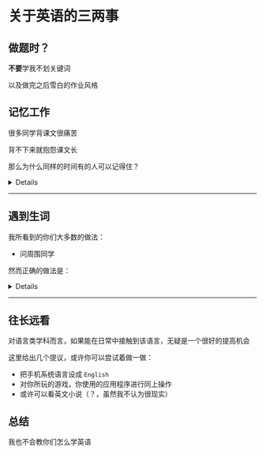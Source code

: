 # 关于英语的三两事

## 做题时？

**不要**学我不划关键词

以及做完之后雪白的作业风格

## 记忆工作

很多同学背课文很痛苦

背不下来就抱怨课文长

那么为什么同样的时间有的人可以记得住？

<details>

    ```
    关键在于记背时的方法
    读时自然要认真读
    但是光动嘴只会导致花大量时间——形成嘴部的肌肉记忆 
    带着思考去读——比如可以思考此处的含义、好在何处
    ```
</details>

---

## 遇到生词

我所看到的你们大多数的做法：

- 问周围同学

然而正确的做法是：

<details>

    ```
    自己查字典，自己查出来的比问来的记忆更深刻
    ```
</details>

---

## 往长远看

对语言类学科而言，如果能在日常中接触到该语言，无疑是一个很好的提高机会

这里给出几个提议，或许你可以尝试着做一做：

- 把手机系统语言设成 `English`
- 对你所玩的游戏，你使用的应用程序进行同上操作
- 或许可以看英文小说（？，虽然我不认为很现实）

## 总结

我也不会教你们怎么学英语

